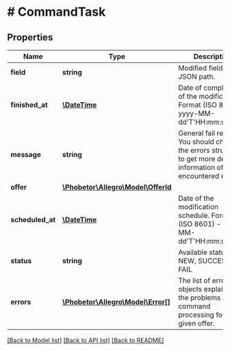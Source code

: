 # # CommandTask

## Properties

Name | Type | Description | Notes
------------ | ------------- | ------------- | -------------
**field** | **string** | Modified field as JSON path. | [optional]
**finished_at** | [**\DateTime**](\DateTime.md) | Date of completion of the modification. Format (ISO 8601) - yyyy-MM-dd&#39;T&#39;HH:mm:ss.SSSZ | [optional]
**message** | **string** | General fail reason. You should check the errors structure to get more detailed information of the encountered errors. | [optional]
**offer** | [**\Phobetor\Allegro\Model\OfferId**](OfferId.md) |  | [optional]
**scheduled_at** | [**\DateTime**](\DateTime.md) | Date of the modification schedule. Format (ISO 8601) - yyyy-MM-dd&#39;T&#39;HH:mm:ss.SSSZ | [optional]
**status** | **string** | Available statuses: NEW, SUCCESS, FAIL | [optional]
**errors** | [**\Phobetor\Allegro\Model\Error[]**](Error.md) | The list of error objects explaining the problems with command processing for the given offer. | [optional]

[[Back to Model list]](../../README.md#models) [[Back to API list]](../../README.md#endpoints) [[Back to README]](../../README.md)
